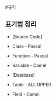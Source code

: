 #규칙

## 표기법 정리
- [Source Code]
 - Class - Pascal
 - Function - Pascal
 - Variable - Camel

- [Database]
 - Table - ALL UPPER
 - Field - Camel

